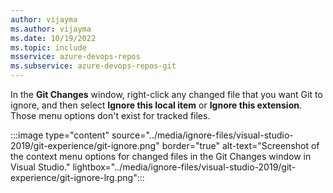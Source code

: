 ```yaml
---
author: vijayma
ms.author: vijayma
ms.date: 10/19/2022
ms.topic: include
msservice: azure-devops-repos
ms.subservice: azure-devops-repos-git
---
```


In the **Git Changes** window, right-click any changed file that you want Git to ignore, and then select **Ignore this local item** or **Ignore this extension**. Those menu options don't exist for tracked files.
  
:::image type="content" source="../media/ignore-files/visual-studio-2019/git-experience/git-ignore.png" border="true" alt-text="Screenshot of the context menu options for changed files in the Git Changes window in Visual Studio." lightbox="../media/ignore-files/visual-studio-2019/git-experience/git-ignore-lrg.png":::

